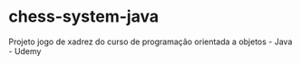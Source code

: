 # chess-system-java
Projeto jogo de xadrez do curso de programação orientada a objetos - Java - Udemy
